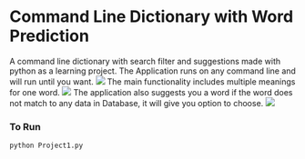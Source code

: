 # Command Line Dictionary with Word Prediction

A command line dictionary with search filter and suggestions made with python as a learning project.
The Application runs on any command line and will run until you want.
![](https://res.cloudinary.com/dvmsk482x/image/upload/v1623928559/Screenshot_20210617_164253_i2aifi.png)
The main functionality includes multiple meanings for one word.
![](https://res.cloudinary.com/dvmsk482x/image/upload/v1623928558/Screenshot_20210617_164306_pi8tiu.png)
The application also suggests you a word if the word does not match to any data in Database, it will give you option to choose.
![](https://res.cloudinary.com/dvmsk482x/image/upload/v1623928557/Screenshot_20210617_164321_m7jweb.png)

### To Run
``` python Project1.py ```
